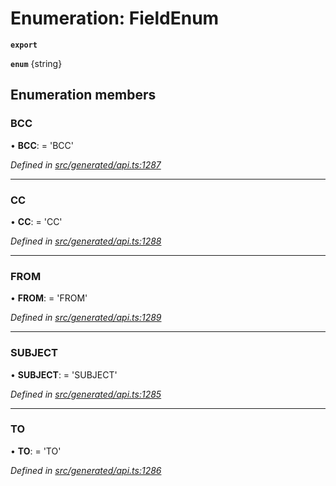 # Enumeration: FieldEnum

**`export`** 

**`enum`** {string}

## Enumeration members

###  BCC

• **BCC**: =  <any> 'BCC'

*Defined in [src/generated/api.ts:1287](https://github.com/mailslurp/mailslurp-client-ts-js/blob/45dbdd8/src/generated/api.ts#L1287)*

___

###  CC

• **CC**: =  <any> 'CC'

*Defined in [src/generated/api.ts:1288](https://github.com/mailslurp/mailslurp-client-ts-js/blob/45dbdd8/src/generated/api.ts#L1288)*

___

###  FROM

• **FROM**: =  <any> 'FROM'

*Defined in [src/generated/api.ts:1289](https://github.com/mailslurp/mailslurp-client-ts-js/blob/45dbdd8/src/generated/api.ts#L1289)*

___

###  SUBJECT

• **SUBJECT**: =  <any> 'SUBJECT'

*Defined in [src/generated/api.ts:1285](https://github.com/mailslurp/mailslurp-client-ts-js/blob/45dbdd8/src/generated/api.ts#L1285)*

___

###  TO

• **TO**: =  <any> 'TO'

*Defined in [src/generated/api.ts:1286](https://github.com/mailslurp/mailslurp-client-ts-js/blob/45dbdd8/src/generated/api.ts#L1286)*
